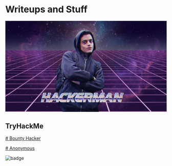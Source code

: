 # **Writeups and Stuff**

![banner](docs/assets/images/fetchimage.jpg)

## TryHackMe
[  # Bounty Hacker](docs/bounty_hacker.md)

[  # Anonymous](docs/anonymous.md)



![badge](https://tryhackme.com/badge/805944)
